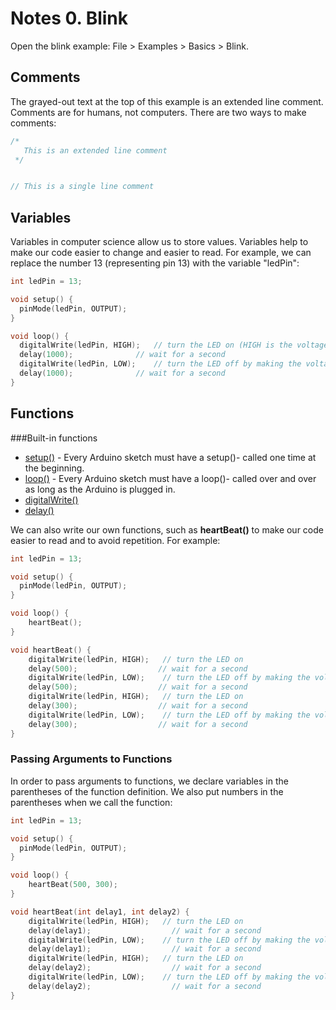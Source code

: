 # Notes 0. Blink
Open the blink example: File > Examples > Basics > Blink.  

## Comments
The grayed-out text at the top of this example is an extended line comment. Comments are for humans, not computers. There are two ways to make comments:

```c++
/*
   This is an extended line comment
 */


// This is a single line comment
```

## Variables
Variables in computer science allow us to store values. Variables help to make our code easier to change and easier to read. For example, we can replace the number 13 (representing pin 13) with the variable "ledPin":

```c++
int ledPin = 13;

void setup() {
  pinMode(ledPin, OUTPUT);
}

void loop() {
  digitalWrite(ledPin, HIGH);   // turn the LED on (HIGH is the voltage level)
  delay(1000);              // wait for a second
  digitalWrite(ledPin, LOW);    // turn the LED off by making the voltage LOW
  delay(1000);              // wait for a second
}
```

## Functions
###Built-in functions
* [setup()](https://www.arduino.cc/en/Reference/Setup) - Every Arduino sketch must have a setup()- called one time at the beginning.
* [loop()](https://www.arduino.cc/en/Reference/Loop) - Every Arduino sketch must have a loop()- called over and over as long as the Arduino is plugged in. 
* [digitalWrite()](https://www.arduino.cc/en/Reference/DigitalWrite)
* [delay()](https://www.arduino.cc/en/Reference/Delay)

We can also write our own functions, such as **heartBeat()** to make our code easier to read and to avoid repetition. For example:

```c++
int ledPin = 13;

void setup() {
  pinMode(ledPin, OUTPUT);
}

void loop() {
    heartBeat(); 
}

void heartBeat() {
    digitalWrite(ledPin, HIGH);   // turn the LED on
    delay(500);                  // wait for a second
    digitalWrite(ledPin, LOW);    // turn the LED off by making the voltage LOW
    delay(500);                  // wait for a second
    digitalWrite(ledPin, HIGH);   // turn the LED on
    delay(300);                  // wait for a second
    digitalWrite(ledPin, LOW);    // turn the LED off by making the voltage LOW
    delay(300);                  // wait for a second
}
```

### Passing Arguments to Functions
In order to pass arguments to functions, we declare variables in the parentheses of the function definition. We also put numbers in the parentheses when we call the function:
```c++
int ledPin = 13;

void setup() {
  pinMode(ledPin, OUTPUT);
}

void loop() {
    heartBeat(500, 300); 
}

void heartBeat(int delay1, int delay2) {
    digitalWrite(ledPin, HIGH);   // turn the LED on
    delay(delay1);                  // wait for a second
    digitalWrite(ledPin, LOW);    // turn the LED off by making the voltage LOW
    delay(delay1);                  // wait for a second
    digitalWrite(ledPin, HIGH);   // turn the LED on
    delay(delay2);                  // wait for a second
    digitalWrite(ledPin, LOW);    // turn the LED off by making the voltage LOW
    delay(delay2);                  // wait for a second
}
```
